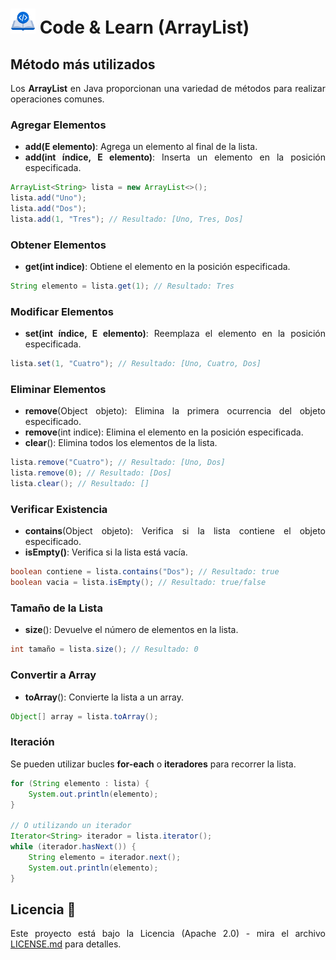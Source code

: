 <div align="justify">

# <img src=../../../../../images/coding-book.png width="40"> Code & Learn (ArrayList)

## Método más utilizados

Los __ArrayList__ en Java proporcionan una variedad de métodos para realizar operaciones comunes.

### Agregar Elementos

- __add(E elemento)__: Agrega un elemento al final de la lista.
- __add(int índice, E elemento)__: Inserta un elemento en la posición especificada.

```java
ArrayList<String> lista = new ArrayList<>();
lista.add("Uno");
lista.add("Dos");
lista.add(1, "Tres"); // Resultado: [Uno, Tres, Dos]
```

### Obtener Elementos

- __get(int indice)__: Obtiene el elemento en la posición especificada.

```java
String elemento = lista.get(1); // Resultado: Tres
```

### Modificar Elementos

- __set(int índice, E elemento)__: Reemplaza el elemento en la posición especificada.

```java
lista.set(1, "Cuatro"); // Resultado: [Uno, Cuatro, Dos]
```

### Eliminar Elementos

- __remove__(Object objeto): Elimina la primera ocurrencia del objeto especificado.
- __remove__(int indice): Elimina el elemento en la posición especificada.
- __clear__(): Elimina todos los elementos de la lista.

```java
lista.remove("Cuatro"); // Resultado: [Uno, Dos]
lista.remove(0); // Resultado: [Dos]
lista.clear(); // Resultado: []
```

### Verificar Existencia

- __contains__(Object objeto): Verifica si la lista contiene el objeto especificado.
- __isEmpty()__: Verifica si la lista está vacía.

```java
boolean contiene = lista.contains("Dos"); // Resultado: true
boolean vacia = lista.isEmpty(); // Resultado: true/false
```

### Tamaño de la Lista

- __size__(): Devuelve el número de elementos en la lista.

```java
int tamaño = lista.size(); // Resultado: 0
```

### Convertir a Array

- __toArray__(): Convierte la lista a un array.

```java
Object[] array = lista.toArray();
```

### Iteración

Se pueden utilizar bucles __for-each__ o __iteradores__ para recorrer la lista.

```java
for (String elemento : lista) {
    System.out.println(elemento);
}

// O utilizando un iterador
Iterator<String> iterador = lista.iterator();
while (iterador.hasNext()) {
    String elemento = iterador.next();
    System.out.println(elemento);
}
```

## Licencia 📄

Este proyecto está bajo la Licencia (Apache 2.0) - mira el archivo [LICENSE.md](../../../../../../../../../LICENSE) para detalles.

</div>